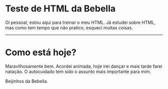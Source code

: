 <!DOCTYPE html>
<html>

<head>

<title> Olá pessoal </title>

</head>

<body>
<h1> Teste de HTML da Bebella </h1>

<p> Oi pessoal, estou aqui para treinar o meu HTML. Já estudei sobre HTML, mas como tem tempo que não pratico, esqueci muitas coisas.</p>

<hr/>

<h1>Como está hoje?</h1>

<p> Maravilhosamente bem. Acordei animada, hoje irei dançar e mais tarde farei natação. O autocuidado tem sido o assunto mais importante para mim.</p>

</body>

<footer>

<p>Beijinhos da Bebella.</p>

</footer>

</html>

